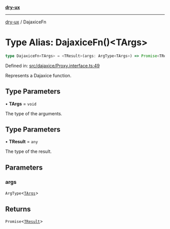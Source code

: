 [**dry-ux**](../README.md)

***

[dry-ux](../README.md) / DajaxiceFn

# Type Alias: DajaxiceFn()\<TArgs\>

```ts
type DajaxiceFn<TArgs> = <TResult>(args: ArgType<TArgs>) => Promise<TResult>;
```

Defined in: [src/dajaxice/Proxy.interface.ts:49](https://github.com/navedr/dry-ux/blob/caab991ee97f6aeffaf134cbc4d98e0b18f2cf6b/src/dajaxice/Proxy.interface.ts#L49)

Represents a Dajaxice function.

## Type Parameters

• **TArgs** = `void`

The type of the arguments.

## Type Parameters

• **TResult** = `any`

The type of the result.

## Parameters

### args

`ArgType`\<[`TArgs`](../types/DajaxiceFn.html#targs)\>

## Returns

`Promise`\<[`TResult`](../types/DajaxiceFn.html#__typetresult)\>
